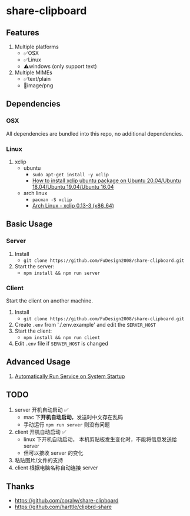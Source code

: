 # share-clipboard

## Features

1. Multiple platforms
   - ✅OSX
   - ✅Linux
   - ⚠️windows (only support text)
1. Multiple MIMEs
   - ✅text/plain
   - 🏃image/png

## Dependencies

### OSX

All dependencies are bundled into this repo, no additional dependencies.

### Linux

1. xclip
   - ubuntu
     - `sudo apt-get install -y xclip`
     - [How to install xclip ubuntu package on Ubuntu 20.04/Ubuntu 18.04/Ubuntu 19.04/Ubuntu 16.04](https://zoomadmin.com/HowToInstall/UbuntuPackage/xclip)
   - arch linux
     - `pacman -S xclip`
     - [Arch Linux - xclip 0.13-3 (x86_64)](https://archlinux.org/packages/extra/x86_64/xclip/)

## Basic Usage

### Server

1. Install
   - `git clone https://github.com/FuDesign2008/share-clipboard.git`
1. Start the server:
   - `npm install && npm run server`

### Client

Start the client on another machine.

1. Install
   - `git clone https://github.com/FuDesign2008/share-clipboard.git`
1. Create `.env` from './.env.example' and edit the `SERVER_HOST`
1. Start the client:
   - `npm install && npm run client`
1. Edit `.env` file if `SERVER_HOST` is changed

## Advanced Usage

1. [Automatically Run Service on System Startup](./docs/startup.md)

## TODO

1. server 开机自动启动 ✅
   - mac 下**开机自动启动**，发送时中文存在乱码
   - 手动运行 `npm run server` 则没有问题
1. client 开机自动启动 ✅
   - linux 下开机自动启动， 本机剪贴板发生变化时，不能将信息发送给 server
   - 但可以接收 server 的变化
1. 粘贴图片/文件的支持
1. client 根据电脑名称自动连接 server

## Thanks

- https://github.com/coralw/share-clipboard
- https://github.com/harttle/clipbrd-share
